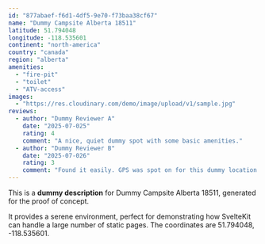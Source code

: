 ```yaml
---
id: "877abaef-f6d1-4df5-9e70-f73baa38cf67"
name: "Dummy Campsite Alberta 18511"
latitude: 51.794048
longitude: -118.535601
continent: "north-america"
country: "canada"
region: "alberta"
amenities:
  - "fire-pit"
  - "toilet"
  - "ATV-access"
images:
  - "https://res.cloudinary.com/demo/image/upload/v1/sample.jpg"
reviews:
  - author: "Dummy Reviewer A"
    date: "2025-07-025"
    rating: 4
    comment: "A nice, quiet dummy spot with some basic amenities."
  - author: "Dummy Reviewer B"
    date: "2025-07-026"
    rating: 3
    comment: "Found it easily. GPS was spot on for this dummy location."
---
```


This is a **dummy description** for Dummy Campsite Alberta 18511, generated for the proof of concept.

It provides a serene environment, perfect for demonstrating how SvelteKit can handle a large number of static pages. The coordinates are 51.794048, -118.535601.
